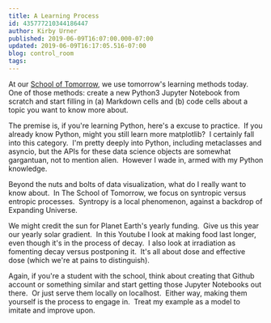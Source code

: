 ```yaml
---
title: A Learning Process
id: 435777210344186447
author: Kirby Urner
published: 2019-06-09T16:07:00.000-07:00
updated: 2019-06-09T16:17:05.516-07:00
blog: control_room
tags: 
---
```


At our [School of Tomorrow](http://worldgame.blogspot.com/2019/06/the-school-of-tomorrow.html), we use tomorrow's learning methods today.  One of those methods:  create a new Python3 Jupyter Notebook from scratch and start filling in (a) Markdown cells and (b) code cells about a topic you want to know more about.

The premise is, if you're learning Python, here's a excuse to practice.  If you already know Python, might you still learn more matplotlib?  I certainly fall into this category.  I'm pretty deeply into Python, including metaclasses and asyncio, but the APIs for these data science objects are somewhat gargantuan, not to mention alien.  However I wade in, armed with my Python knowledge.

Beyond the nuts and bolts of data visualization, what do I really want to know about.  In The School of Tomorrow, we focus on syntropic versus entropic processes.  Syntropy is a local phenomenon, against a backdrop of Expanding Universe.

We might credit the sun for Planet Earth's yearly funding.  Give us this year our yearly solar gradient.  In this Youtube I look at making food last longer, even though it's in the process of decay.  I also look at irradiation as fomenting decay versus postponing it.  It's all about dose and effective dose (which we're at pains to distinguish).

Again, if you're a student with the school, think about creating that Github account or something similar and start getting those Jupyter Notebooks out there.  Or just serve them locally on localhost.  Either way, making them yourself is the process to engage in.  Treat my example as a model to imitate and improve upon.
